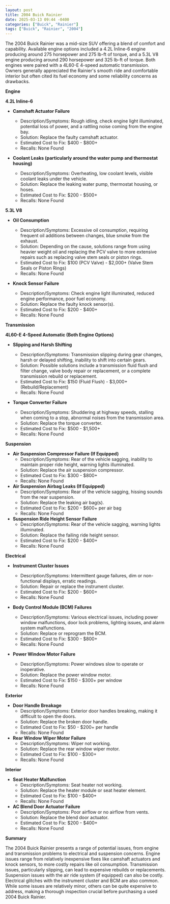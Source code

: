 ```yaml
---
layout: post
title: 2004 Buick Rainier
date: 2025-03-13 09:44 -0400
categories: ["Buick", "Rainier"]
tags: ["Buick", "Rainier", "2004"]
---
```

The 2004 Buick Rainier was a mid-size SUV offering a blend of comfort and capability. Available engine options included a 4.2L Inline-6 engine producing around 275 horsepower and 275 lb-ft of torque, and a 5.3L V8 engine producing around 290 horsepower and 325 lb-ft of torque. Both engines were paired with a 4L60-E 4-speed automatic transmission. Owners generally appreciated the Rainier's smooth ride and comfortable interior but often cited its fuel economy and some reliability concerns as drawbacks.

**Engine**

**4.2L Inline-6**

*   **Camshaft Actuator Failure**
    *   Description/Symptoms: Rough idling, check engine light illuminated, potential loss of power, and a rattling noise coming from the engine bay.
    *   Solution: Replace the faulty camshaft actuator.
    *   Estimated Cost to Fix: $400 - $800+
    *   Recalls: None Found

*   **Coolant Leaks (particularly around the water pump and thermostat housing)**
    *   Description/Symptoms: Overheating, low coolant levels, visible coolant leaks under the vehicle.
    *   Solution: Replace the leaking water pump, thermostat housing, or hoses.
    *   Estimated Cost to Fix: $200 - $500+
    *   Recalls: None Found

**5.3L V8**

*   **Oil Consumption**
    *   Description/Symptoms: Excessive oil consumption, requiring frequent oil additions between changes, blue smoke from the exhaust.
    *   Solution: Depending on the cause, solutions range from using heavier weight oil and replacing the PCV valve to more extensive repairs such as replacing valve stem seals or piston rings.
    *   Estimated Cost to Fix: $100 (PCV Valve) - $2,000+ (Valve Stem Seals or Piston Rings)
    *   Recalls: None Found

*   **Knock Sensor Failure**
    *   Description/Symptoms: Check engine light illuminated, reduced engine performance, poor fuel economy.
    *   Solution: Replace the faulty knock sensor(s).
    *   Estimated Cost to Fix: $200 - $400+
    *   Recalls: None Found

**Transmission**

**4L60-E 4-Speed Automatic (Both Engine Options)**

*   **Slipping and Harsh Shifting**
    *   Description/Symptoms: Transmission slipping during gear changes, harsh or delayed shifting, inability to shift into certain gears.
    *   Solution: Possible solutions include a transmission fluid flush and filter change, valve body repair or replacement, or a complete transmission rebuild or replacement.
    *   Estimated Cost to Fix: $150 (Fluid Flush) - $3,000+ (Rebuild/Replacement)
    *   Recalls: None Found

*   **Torque Converter Failure**
    *   Description/Symptoms: Shuddering at highway speeds, stalling when coming to a stop, abnormal noises from the transmission area.
    *   Solution: Replace the torque converter.
    *   Estimated Cost to Fix: $500 - $1,500+
    *   Recalls: None Found

**Suspension**

*   **Air Suspension Compressor Failure (If Equipped)**
    *   Description/Symptoms: Rear of the vehicle sagging, inability to maintain proper ride height, warning lights illuminated.
    *   Solution: Replace the air suspension compressor.
    *   Estimated Cost to Fix: $300 - $800+
    *   Recalls: None Found
*   **Air Suspension Airbag Leaks (If Equipped)**
    *   Description/Symptoms: Rear of the vehicle sagging, hissing sounds from the rear suspension.
    *   Solution: Replace the leaking air bag(s).
    *   Estimated Cost to Fix: $200 - $600+ per air bag
    *   Recalls: None Found
*   **Suspension Ride Height Sensor Failure**
    *   Description/Symptoms: Rear of the vehicle sagging, warning lights illuminated.
    *   Solution: Replace the failing ride height sensor.
    *   Estimated Cost to Fix: $200 - $400+
    *   Recalls: None Found

**Electrical**

*   **Instrument Cluster Issues**
    *   Description/Symptoms: Intermittent gauge failures, dim or non-functional displays, erratic readings.
    *   Solution: Repair or replace the instrument cluster.
    *   Estimated Cost to Fix: $200 - $600+
    *   Recalls: None Found

*   **Body Control Module (BCM) Failures**
    *   Description/Symptoms: Various electrical issues, including power window malfunctions, door lock problems, lighting issues, and alarm system malfunctions.
    *   Solution: Replace or reprogram the BCM.
    *   Estimated Cost to Fix: $300 - $800+
    *   Recalls: None Found

*   **Power Window Motor Failure**
    *   Description/Symptoms: Power windows slow to operate or inoperative.
    *   Solution: Replace the power window motor.
    *   Estimated Cost to Fix: $150 - $300+ per window
    *   Recalls: None Found

**Exterior**

*   **Door Handle Breakage**
    *   Description/Symptoms: Exterior door handles breaking, making it difficult to open the doors.
    *   Solution: Replace the broken door handle.
    *   Estimated Cost to Fix: $50 - $200+ per handle
    *   Recalls: None Found
*   **Rear Window Wiper Motor Failure**
    *   Description/Symptoms: Wiper not working.
    *   Solution: Replace the rear window wiper motor.
    *   Estimated Cost to Fix: $100 - $300+
    *   Recalls: None Found

**Interior**

*   **Seat Heater Malfunction**
    *   Description/Symptoms: Seat heater not working.
    *   Solution: Replace the heater module or seat heater element.
    *   Estimated Cost to Fix: $100 - $400+
    *   Recalls: None Found
*   **AC Blend Door Actuator Failure**
    *   Description/Symptoms: Poor airflow or no airflow from vents.
    *   Solution: Replace the blend door actuator.
    *   Estimated Cost to Fix: $200 - $400+
    *   Recalls: None Found

**Summary**

The 2004 Buick Rainier presents a range of potential issues, from engine and transmission problems to electrical and suspension concerns. Engine issues range from relatively inexpensive fixes like camshaft actuators and knock sensors, to more costly repairs like oil consumption. Transmission issues, particularly slipping, can lead to expensive rebuilds or replacements. Suspension issues with the air ride system (if equipped) can also be costly. Electrical glitches with the instrument cluster and BCM are also common. While some issues are relatively minor, others can be quite expensive to address, making a thorough inspection crucial before purchasing a used 2004 Buick Rainier.

